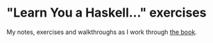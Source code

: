 # "Learn You a Haskell..." exercises

My notes, exercises and walkthroughs as I work through [the book](http://learnyouahaskell.com/).
